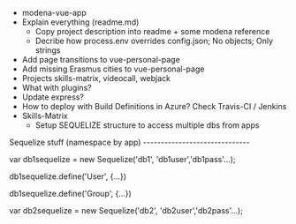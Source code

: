 - modena-vue-app
- Explain everything (readme.md)
	- Copy project description into readme + some modena reference
	- Decribe how process.env overrides config.json; No objects; Only strings
- Add page transitions to vue-personal-page
- Add missing Erasmus cities to vue-personal-page
- Projects
	skills-matrix, videocall, webjack
- What with plugins?
- Update express?
- How to deploy with Build Definitions in Azure?
	Check Travis-CI / Jenkins
- Skills-Matrix
	- Setup SEQUELIZE structure to access multiple dbs from apps

Sequelize stuff (namespace by app) ------------------------------

var db1sequelize = new Sequelize('db1', 'db1user','db1pass'...);

db1sequelize.define('User', {...})

db1sequelize.define('Group', {...})

var db2sequelize = new Sequelize('db2', 'db2user','db2pass'...);
